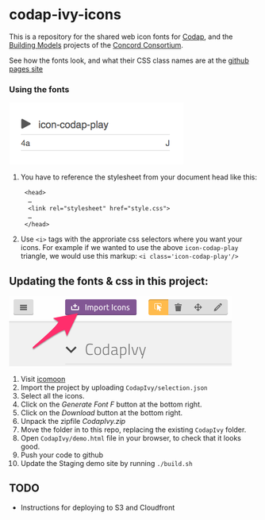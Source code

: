 # codap-ivy-icons
This is a repository for the shared web icon fonts for [Codap](https://github.com/concord-consortium/codap),
and the
[Building Models](https://github.com/concord-consortium/building-models)
projects of the [Concord Consortium](http://concord.org/).


See how the fonts look, and what their CSS class names are at the
[github pages site](https://concord-consortium.github.io/codap-ivy-icons/)

### Using the fonts

![](icon-play.png)

1. You have to reference the stylesheet from your document head like this:

        <head>
         …
         <link rel="stylesheet" href="style.css">
         …
        </head>

2. Use `<i>` tags with the approriate css selectors where you want your icons.
For example if we wanted to use the above `icon-codap-play` triangle, we would
use this markup: `<i class='icon-codap-play'/>`

## Updating the fonts & css in this project:
![](import-to-icomoon.png)

1. Visit [icomoon](https://icomoon.io)
2. Import the project by uploading `CodapIvy/selection.json`
3. Select all the icons.
4. Click on the *Generate Font F* button at the bottom right.
5. Click on the *Download* button at the bottom right.
6. Unpack the zipfile *CodapIvy.zip*
7. Move the folder in to this repo, replacing the existing `CodapIvy` folder.
8. Open `CodapIvy/demo.html` file in your browser, to check that it looks good.
9. Push your code to github
10. Update the Staging demo site by running `./build.sh`

## TODO
* Instructions for deploying to S3 and Cloudfront
